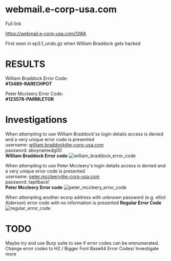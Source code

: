 webmail.e-corp-usa.com
======================

Full link

https://webmail.e-corp-usa.com/OWA

First seen in ep3.1_undo.gz when William Braddock gets hacked

RESULTS
=======

William Braddock Error Code:\
**#13489-RARECHPOT**

Peter Mccleery Error Code:\
**#123578-PARMLETOR**


Investigations
==============
When attempting to use William Braddock'ss login details access is denied and a very unique error code is presented\
username: william.braddock@e-corp-usa.com\
password: aboynamedg00\
**William Braddock Error code**
![william_braddock_error_code](https://github.com/z3r07h/Mr-R0B0T-s03-ARG/blob/master/Sites/webmail.e-corp-usa.com/screenshots/william_braddock_login_error.jpg)


When attempting to use Peter Mccleery's login details access is denied and a very unique error code is presented\
username: peter.mccleery@e-corp-usa.com\
password: tapitback!\
**Peter Mccleery Error code**
![peter_mccleery_error_code](https://github.com/z3r07h/Mr-R0B0T-s03-ARG/blob/master/Sites/webmail.e-corp-usa.com/screenshots/peter_mccleery_login_error.jpg)


When attempting another ecorp address with unknown password (e.g. elliot Alderson) error code with no information is presented
**Regular Error Code**
![regular_error_code](https://github.com/z3r07h/Mr-R0B0T-s03-ARG/blob/master/Sites/webmail.e-corp-usa.com/screenshots/regular_error_code.jpg)




TODO
====

Maybe try and use Burp suite to see if error codes can be emnumerated. 
Change error codes to H2 / Bigger Font
Base64 Error Codes/ Investigate more
